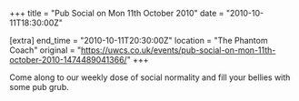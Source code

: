 +++
title = "Pub Social on Mon 11th October 2010"
date = "2010-10-11T18:30:00Z"

[extra]
end_time = "2010-10-11T20:30:00Z"
location = "The Phantom Coach"
original = "https://uwcs.co.uk/events/pub-social-on-mon-11th-october-2010-1474489041366/"
+++

Come along to our weekly dose of social normality and fill your bellies with some pub grub.

